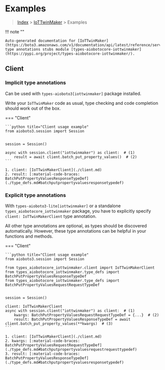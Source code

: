 # Examples

> [Index](../README.md) > [IoTTwinMaker](./README.md) > Examples

!!! note ""

    Auto-generated documentation for [IoTTwinMaker](https://boto3.amazonaws.com/v1/documentation/api/latest/reference/services/iottwinmaker.html#IoTTwinMaker)
    type annotations stubs module [types-aiobotocore-iottwinmaker](https://pypi.org/project/types-aiobotocore-iottwinmaker/).

## Client

### Implicit type annotations

Can be used with `types-aioboto3[iottwinmaker]` package installed.

Write your `IoTTwinMaker` code as usual,
type checking and code completion should work out of the box.



=== "Client"

    ```python title="Client usage example"
    from aioboto3.session import Session


    session = Session()

    async with session.client("iottwinmaker") as client:  # (1)
        result = await client.batch_put_property_values()  # (2)
    ```

    1. client: [IoTTwinMakerClient](./client.md)
    2. result: [:material-code-braces: BatchPutPropertyValuesResponseTypeDef](./type_defs.md#batchputpropertyvaluesresponsetypedef) 






### Explicit type annotations

With `types-aioboto3-lite[iottwinmaker]`
or a standalone `types_aiobotocore_iottwinmaker` package, you have to explicitly specify
`client: IoTTwinMakerClient` type annotation.

All other type annotations are optional, as types should be discovered automatically.
However, these type annotations can be helpful in your functions and methods.


=== "Client"

    ```python title="Client usage example"
    from aioboto3.session import Session

    from types_aiobotocore_iottwinmaker.client import IoTTwinMakerClient
    from types_aiobotocore_iottwinmaker.type_defs import BatchPutPropertyValuesResponseTypeDef
    from types_aiobotocore_iottwinmaker.type_defs import BatchPutPropertyValuesRequestRequestTypeDef


    session = Session()

    client: IoTTwinMakerClient
    async with session.client("iottwinmaker") as client:  # (1)
        kwargs: BatchPutPropertyValuesRequestRequestTypeDef = {...}  # (2)
        result: BatchPutPropertyValuesResponseTypeDef = await client.batch_put_property_values(**kwargs)  # (3)
    ```

    1. client: [IoTTwinMakerClient](./client.md)
    2. kwargs: [:material-code-braces: BatchPutPropertyValuesRequestRequestTypeDef](./type_defs.md#batchputpropertyvaluesrequestrequesttypedef) 
    3. result: [:material-code-braces: BatchPutPropertyValuesResponseTypeDef](./type_defs.md#batchputpropertyvaluesresponsetypedef) 







